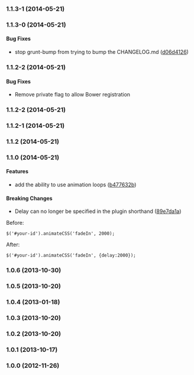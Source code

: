 <a name="1.1.3-1"></a>
### 1.1.3-1 (2014-05-21)


<a name="1.1.3-0"></a>
### 1.1.3-0 (2014-05-21)


#### Bug Fixes

* stop grunt-bump from trying to bump the CHANGELOG.md ([d06d4126](https://github.com/craigmdennis/animateCSS/commit/d06d4126731efbb8b01f8926d22a9c86bc337757))


<a name="1.1.2-2"></a>
### 1.1.2-2 (2014-05-21)

#### Bug Fixes

* Remove private flag to allow Bower registration


<a name="1.1.2-2"></a>
### 1.1.2-2 (2014-05-21)


<a name="1.1.2-1"></a>
### 1.1.2-1 (2014-05-21)


<a name="1.1.2"></a>
### 1.1.2 (2014-05-21)


<a name="1.1.0"></a>
### 1.1.0 (2014-05-21)


#### Features

* add the ability to use  animation loops ([b477632b](https://github.com/craigmdennis/animatecss/commit/b477632bc87f6d96d7ed2fd0ced0aec296c35952))


#### Breaking Changes

* Delay can no longer be specified in the plugin shorthand ([89e7da1a](https://github.com/craigmdennis/animatecss/commit/89e7da1af66ba58c0078b426353b281b227c6844))

Before:

`$('#your-id').animateCSS('fadeIn', 2000);`

After:

`$('#your-id').animateCSS('fadeIn', {delay:2000});`


<a name="1.0.6"></a>
### 1.0.6 (2013-10-30)


<a name="1.0.5"></a>
### 1.0.5 (2013-10-20)


<a name="1.0.4"></a>
### 1.0.4 (2013-01-18)


<a name="1.0.3"></a>
### 1.0.3 (2013-10-20)


<a name="1.0.2"></a>
### 1.0.2 (2013-10-20)


<a name="1.0.1"></a>
### 1.0.1 (2013-10-17)


<a name="1.0.0"></a>
### 1.0.0 (2012-11-26)
